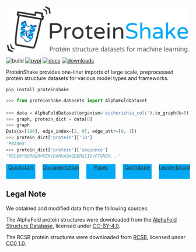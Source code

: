 
<div style="display:flex;justify-content:center;width:100%;">
<img src="docs/images/logo_subtitle.png" style="max-width:500px;width:100%;">
</div>

![build](https://img.shields.io/github/actions/workflow/status/borgwardtlab/proteinshake/build.yml?color=%2303A9F4&style=for-the-badge)
[![pypi](https://img.shields.io/pypi/v/proteinshake?color=%2303A9F4&style=for-the-badge)](https://pypi.org/project/proteinshake/)
[![docs](https://img.shields.io/readthedocs/proteinshake?color=%2303A9F4&style=for-the-badge)](https://proteinshake.readthedocs.io/en/latest/?badge=latest)
[![downloads](https://img.shields.io/pypi/dm/proteinshake?color=%2303A9F4&style=for-the-badge)](https://pypi.org/project/proteinshake/)

ProteinShake provides one-liner imports of large scale, preprocessed protein structure datasets for various model types and frameworks.

```
pip install proteinshake
```


```python
>>> from proteinshake.datasets import AlphaFoldDataset

>>> data = AlphaFoldDataset(organism='escherichia_coli').to_graph(k=5).pyg()
>>> graph, protein_dict = data[0]
>>> graph
Data(x=[196], edge_index=[2, 0], edge_attr=[0, 1])
>>> protein_dict['protein']['ID']
'P0A9H5'
>>> protein_dict['protein']['sequence']
'MSDERYQQRQQRVKEKVDARVAQAQDERGIIIVFTGNGK...'
```


<div style="display:flex;width:100%;align-items:center;justify-content:center;gap:20px;">
<a href="" style="width:200px;height:40px;background-color:#03A9F4;color:#2d2d2d;text-align:center;">Quickstart</a>
<a href="" style="width:200px;height:40px;background-color:#03A9F4;color:#2d2d2d;text-align:center;">Documentation</a>
<a href="" style="width:200px;height:40px;background-color:#03A9F4;color:#2d2d2d;text-align:center;">Paper</a>
<a href="" style="width:200px;height:40px;background-color:#03A9F4;color:#2d2d2d;text-align:center;">Contribute</a>
<a href="" style="width:200px;height:40px;background-color:#03A9F4;color:#2d2d2d;text-align:center;">Leaderboard</a>
</div>

## Legal Note

<!---
We make our code available under the [BSD-3 License](https://github.com/BorgwardtLab/proteinshake/blob/main/LICENSE). The datasets are distributed under [CC-BY-4.0](https://creativecommons.org/licenses/by/4.0/).
-->

We obtained and modified data from the following sources:

The AlphaFold protein structures were downloaded from the [AlphaFold Structure Database](https://alphafold.ebi.ac.uk/), licensed under [CC-BY-4.0](https://creativecommons.org/licenses/by/4.0/).

The RCSB protein structures were downloaded from [RCSB](https://www.rcsb.org/), licensed under [CC0 1.0](https://creativecommons.org/publicdomain/zero/1.0/).
